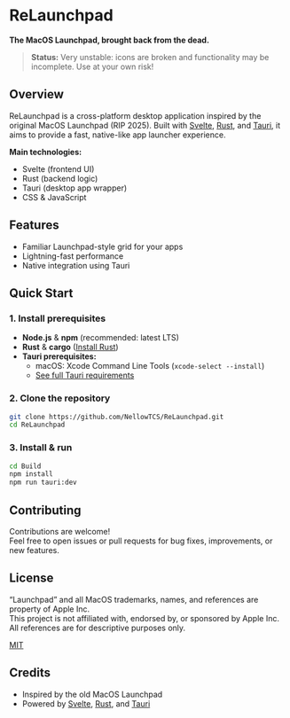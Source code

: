 # ReLaunchpad

**The MacOS Launchpad, brought back from the dead.**

> **Status:** Very unstable: icons are broken and functionality may be incomplete. Use at your own risk!

## Overview

ReLaunchpad is a cross-platform desktop application inspired by the original MacOS Launchpad (RIP 2025). Built with [Svelte](https://svelte.dev/), [Rust](https://www.rust-lang.org/), and [Tauri](https://tauri.app/), it aims to provide a fast, native-like app launcher experience.

**Main technologies:**
- Svelte (frontend UI)
- Rust (backend logic)
- Tauri (desktop app wrapper)
- CSS & JavaScript

## Features

- Familiar Launchpad-style grid for your apps
- Lightning-fast performance
- Native integration using Tauri

## Quick Start

### 1. Install prerequisites

- **Node.js** & **npm** (recommended: latest LTS)
- **Rust** & **cargo** ([Install Rust](https://rustup.rs/))
- **Tauri prerequisites:**  
  - macOS: Xcode Command Line Tools (`xcode-select --install`)  
  - [See full Tauri requirements](https://tauri.app/v1/guides/getting-started/prerequisites/)

### 2. Clone the repository

```bash
git clone https://github.com/NellowTCS/ReLaunchpad.git
cd ReLaunchpad
```

### 3. Install & run

```bash
cd Build
npm install
npm run tauri:dev
```

## Contributing

Contributions are welcome!  
Feel free to open issues or pull requests for bug fixes, improvements, or new features.

## License

“Launchpad” and all MacOS trademarks, names, and references are property of Apple Inc.  
This project is not affiliated with, endorsed by, or sponsored by Apple Inc.  
All references are for descriptive purposes only.

[MIT](LICENSE)

## Credits

- Inspired by the old MacOS Launchpad
- Powered by [Svelte](https://svelte.dev/), [Rust](https://www.rust-lang.org/), and [Tauri](https://tauri.app/)
